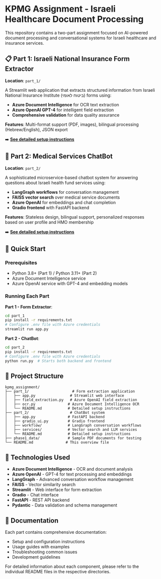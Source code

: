# KPMG Assignment - Israeli Healthcare Document Processing

This repository contains a two-part assignment focused on AI-powered document processing and conversational systems for Israeli healthcare and insurance services.

## 📋 Part 1: Israeli National Insurance Form Extractor

**Location**: `part_1/`

A Streamlit web application that extracts structured information from Israeli National Insurance Institute (ביטוח לאומי) forms using:
- **Azure Document Intelligence** for OCR text extraction
- **Azure OpenAI GPT-4** for intelligent field extraction
- **Comprehensive validation** for data quality assurance

**Features**: Multi-format support (PDF, images), bilingual processing (Hebrew/English), JSON export

➡️ **[See detailed setup instructions](part_1/README.md)**

## 🏥 Part 2: Medical Services ChatBot

**Location**: `part_2/`

A sophisticated microservice-based chatbot system for answering questions about Israeli health fund services using:
- **LangGraph workflows** for conversation management
- **FAISS vector search** over medical service documents
- **Azure OpenAI** for embeddings and chat completion
- **Gradio frontend** with FastAPI backend

**Features**: Stateless design, bilingual support, personalized responses based on user profile and HMO membership

➡️ **[See detailed setup instructions](part_2/README.md)**

## 🚀 Quick Start

### Prerequisites
- Python 3.8+ (Part 1) / Python 3.11+ (Part 2)
- Azure Document Intelligence service
- Azure OpenAI service with GPT-4 and embedding models

### Running Each Part

**Part 1 - Form Extractor**:
```bash
cd part_1
pip install -r requirements.txt
# Configure .env file with Azure credentials
streamlit run app.py
```

**Part 2 - ChatBot**:
```bash
cd part_2
pip install -r requirements.txt
# Configure .env file with Azure credentials
python run.py  # Starts both backend and frontend
```

## 📁 Project Structure

```
kpmg_assignment/
├── part_1/                    # Form extraction application
│   ├── app.py                # Streamlit web interface
│   ├── field_extraction.py   # Azure OpenAI field extraction
│   ├── ocr.py               # Azure Document Intelligence OCR
│   └── README.md            # Detailed setup instructions
├── part_2/                   # ChatBot system
│   ├── app.py               # FastAPI backend
│   ├── gradio_ui.py         # Gradio frontend
│   ├── workflow/            # LangGraph conversation workflows
│   ├── services/            # Vector search and LLM services
│   └── README.md            # Detailed setup instructions
├── phase1_data/             # Sample PDF documents for testing
└── README.md               # This overview file
```

## 🔧 Technologies Used

- **Azure Document Intelligence** - OCR and document analysis
- **Azure OpenAI** - GPT-4 for text processing and embeddings
- **LangGraph** - Advanced conversation workflow management
- **FAISS** - Vector similarity search
- **Streamlit** - Web interface for form extraction
- **Gradio** - Chat interface
- **FastAPI** - REST API backend
- **Pydantic** - Data validation and schema management

## 📖 Documentation

Each part contains comprehensive documentation:
- Setup and configuration instructions
- Usage guides with examples
- Troubleshooting common issues
- Development guidelines

For detailed information about each component, please refer to the individual README files in the respective directories.

